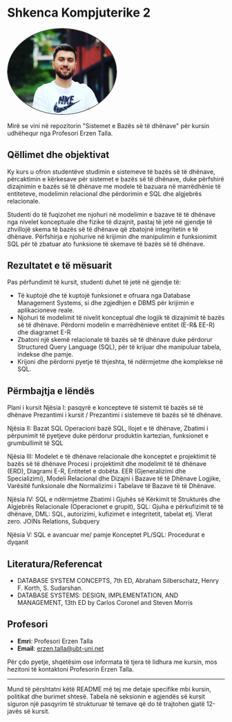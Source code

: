 # Shkenca Kompjuterike 2

<img
  src="/assets/image.jpg"
  alt="Alt text"
  title="Optional title"
  style="border: 1px solid black; border-radius: 50%;width:50%"><br>

Mirë se vini në repozitorin "Sistemet e Bazës së të dhënave" për kursin udhëhequr nga Profesori Erzen Talla.

## Qëllimet dhe objektivat
Ky kurs u ofron studentëve studimin e sistemeve të bazës së të dhënave, përcaktimin e kërkesave për sistemet e bazës së të dhënave, duke përfshirë dizajnimin e bazës së të dhënave me modele të bazuara në marrëdhënie të entiteteve, modelimin relacional dhe përdorimin e SQL dhe algjebrës relacionale.

Studenti do të fuqizohet me njohuri në modelimin e bazave të të dhënave nga nivelet konceptuale dhe fizike të dizajnit, pastaj të jetë në gjendje të zhvillojë skema të bazës së të dhënave që zbatojnë integritetin e të dhënave. Përfshirja e njohurive në krijimin dhe manipulimin e funksionimit SQL për të zbatuar ato funksione të skemave të bazës së të dhënave.

## Rezultatet e të mësuarit
Pas përfundimit të kursit, studenti duhet të jetë në gjendje të:
- Të kuptojë dhe të kuptojë funksionet e ofruara nga Database Management Systems, si dhe zgjedhjen e DBMS për krijimin e aplikacioneve reale.
- Njohuri të modelimit të nivelit konceptual dhe logjik të dizajnimit të bazës së të dhënave. Përdorni modelin e marrëdhënieve entitet (E-R& EE-R) dhe diagramet E-R
- Zbatoni një skemë relacionale të bazës së të dhënave duke përdorur Structured Query Language (SQL), për të krijuar dhe manipuluar tabela, indekse dhe pamje.
- Krijoni dhe përdorni pyetje të thjeshta, të ndërmjetme dhe komplekse në SQL.

## Përmbajtja e lëndës
Plani i kursit
Njësia I: pasqyrë e koncepteve të sistemit të bazës së të dhënave
Prezantimi i kursit / Prezantimi i sistemeve të bazës së të dhënave.

Njësia II: Bazat SQL
Operacioni bazë SQL, llojet e të dhënave, Zbatimi i përpunimit të pyetjeve duke përdorur produktin kartezian, funksionet e grumbullimit të SQL

Njësia III: Modelet e të dhënave relacionale dhe konceptet e projektimit të bazës së të dhënave
Procesi i projektimit dhe modelimit të të dhënave (ERD), Diagrami E-R, Entitetet e dobëta. EER (Gjeneralizimi dhe Specializimi), Modeli Relacional dhe Dizajni i Bazave të të Dhënave Logjike, Varësitë funksionale dhe Normalizimi i Tabelave të Bazave të të Dhënave.

Njësia IV: SQL e ndërmjetme
Zbatimi i Gjuhës së Kërkimit të Strukturës dhe Algjebrës Relacionale (Operacionet e grupit), SQL: Gjuha e përkufizimit të të dhënave, DML: SQL, autorizimi, kufizimet e integritetit, tabelat etj. Vlerat zero. JOINs Relations, Subquery

Njësia V: SQL e avancuar
me/ pamje
Konceptet PL/SQL: Procedurat e dyqanit

## Literatura/Referencat
-	DATABASE SYSTEM CONCEPTS, 7th  ED, Abraham Silberschatz, Henry F. Korth, S. Sudarshan.
-	DATABASE SYSTEMS: DESIGN, IMPLEMENTATION, AND MANAGEMENT, 13th ED by Carlos Coronel and Steven Morris

## Profesori

- **Emri**: Profesori Erzen Talla
- **Email**: erzen.talla@ubt-uni.net
<!-- - **Orari i Zyrës**: [Specifikoni orarin e zyrës këtu] -->

Për çdo pyetje, shqetësim ose informata të tjera të lidhura me kursin, mos hezitoni të kontaktoni Profesorin Erzen Talla.

<!-- ## Burime

| Burimi                                   | Përshkrimi                             |
| ---------------------------------------- | -------------------------------------- |
| **Titulli i Librit dhe Autori**          | Profesori Lavdim Menxhiqi              |
| **Email**                                | lavdim.menxhiqi@ubt-uni.net            |
| **Titulli i Librit dhe Autori**          | Informacioni për librat e këtij kursi  |
| **Dokumentacioni ose Tutorialë Online**  | Burime shtesë në internet për mësim    |
| **Linke të dobishme ose faqe interneti** | Linke të tjera të dobishme për mësimin | -->

---

Mund të përshtatni këtë README më tej me detaje specifike mbi kursin, politikat dhe burimet shtesë. Tabela në seksionin e agjendës së kursit siguron një pasqyrim të strukturuar të temave që do të trajtohen gjatë 12-javës së kursit.
